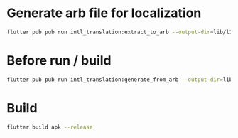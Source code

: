 # Generate arb file for localization

```sh
flutter pub pub run intl_translation:extract_to_arb --output-dir=lib/l10n --output-file=intl_en.arb lib/Localizations.dart
```

# Before run / build

```sh
flutter pub pub run intl_translation:generate_from_arb --output-dir=lib/l10n --no-use-deferred-loading lib/Localizations.dart lib/l10n/intl_*.arb
```

# Build
```sh
flutter build apk --release
```